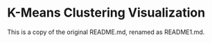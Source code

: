 # K-Means Clustering Visualization

This is a copy of the original README.md, renamed as README1.md.
